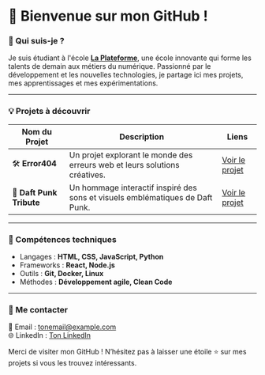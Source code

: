 # 👋 Bienvenue sur mon GitHub !

### 🌟 Qui suis-je ?
Je suis étudiant à l'école **[La Plateforme](https://laplateforme.io/)**, une école innovante qui forme les talents de demain aux métiers du numérique. Passionné par le développement et les nouvelles technologies, je partage ici mes projets, mes apprentissages et mes expérimentations.

---

### 💡 Projets à découvrir

| Nom du Projet       | Description                                                                 | Liens                                                                 |
|---------------------|-----------------------------------------------------------------------------|----------------------------------------------------------------------|
| 🛠 **Error404**      | Un projet explorant le monde des erreurs web et leurs solutions créatives.  | [Voir le projet](#)                                                  |
| 🎵 **Daft Punk Tribute** | Un hommage interactif inspiré des sons et visuels emblématiques de Daft Punk. | [Voir le projet](#)                                                  |

---

### 🔧 Compétences techniques
- Langages : **HTML, CSS, JavaScript, Python**
- Frameworks : **React, Node.js**
- Outils : **Git, Docker, Linux**
- Méthodes : **Développement agile, Clean Code**

---

### 🤝 Me contacter
📧 Email : [tonemail@example.com](mailto:tonemail@example.com)  
🌐 LinkedIn : [Ton LinkedIn](https://www.linkedin.com/in/ton-profil)  

Merci de visiter mon GitHub ! N’hésitez pas à laisser une étoile ⭐ sur mes projets si vous les trouvez intéressants.
